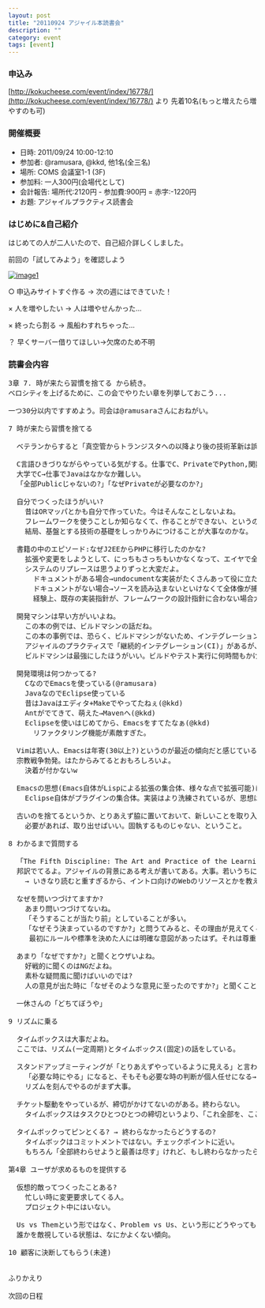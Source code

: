 ```yaml
---
layout: post
title: "20110924 アジャイル本読書会"
description: ""
category: event
tags: [event]
---
```


### 申込み

[http://kokucheese.com/event/index/16778/](http://kokucheese.com/event/index/16778/) より 先着10名(もっと増えたら増やすのも可)


### 開催概要
<ul>
  <li>日時:     2011/09/24 10:00-12:10</li>
  <li>参加者:   @ramusara, @kkd, 他1名(全三名)</li>
  <li>場所:     COMS 会議室1-1 (3F)</li>
  <li>参加料:   一人300円(会場代として)</li>
  <li>会計報告: 場所代:2120円 - 参加費:900円 = 赤字:-1220円</li>
  <li>お題:     アジャイルプラクティス読書会</li>
</ul>


### はじめに&自己紹介

はじめての人が二人いたので、自己紹介詳しくしました。

前回の「試してみよう」を確認しよう

[![image1](http://farm7.static.flickr.com/6206/6114358257_4fb938b42f_z.jpg)](http://www.flickr.com/photos/kakeda/6114358257/)

○ 申込みサイトすぐ作る → 次の週にはできていた！

× 人を増やしたい → 人は増やせんかった...

× 終ったら割る → 風船わすれちゃった...

？ 早くサーバー借りてほしい→欠席のため不明


### 読書会内容
<pre>
3章 7. 時が来たら習慣を捨てる から続き。
ベロシティを上げるために、この会でやりたい章を列挙しておこう...

一つ30分以内ですすめよう。司会は@ramusaraさんにおねがい。

7 時が来たら習慣を捨てる

  ベテランからすると「真空管からトランジスタへの以降より後の技術革新は誤差だ」といっていた。

  C言語ひきづりながらやっている気がする。仕事でC、PrivateでPython,関数型。
  大学でC→仕事でJavaはなかなか難しい。
  「全部Publicじゃないの?」「なぜPrivateが必要なのか?」

  自分でつくったほうがいい?
    昔はORマッパとかも自分で作っていた。今はそんなことしないよね。
    フレームワークを使うことしか知らなくて、作ることができない、というのはちょっと...と感じることはある。
    結局、基盤とする技術の基礎をしっかりみにつけることが大事なのかな。

  書籍の中のエピソード:なぜJ2EEからPHPに移行したのかな?
    拡張や変更をしようとして、にっちもさっちもいかなくなって、エイヤで全体リプレースする話はよくあるね。
    システムのリプレースは思うよりずっと大変だよ。
      ドキュメントがある場合→undocumentな実装がたくさんあって役に立たないとか
      ドキュメントがない場合→ソースを読み込まないといけなくて全体像が捕みにくいとか        
      経験上、既存の実装指針が、フレームワークの設計指針に合わない場合大変だなぁ(Railsとか洗練されているものほど)

  開発マシンは早い方がいいよね。
    この本の例では、ビルドマシンの話だね。     
    この本の事例では、恐らく、ビルドマシンがないため、インテグレーションする環境が整っておらず、開発マシンでできたといってるソースをリリース直前でインテグレーションしたら、不具合が大量に見つかった、という例だろう。
    アジャイルのプラクティスで「継続的インテグレーション(CI)」があるが、これは大事。
    ビルドマシンは最強にしたほうがいい。ビルドやテスト実行に何時間もかけるようだと、問題が累積しやすい。

  開発環境は何つかってる?
    CなのでEmacsを使っている(@ramusara)
    JavaなのでEclipse使っている    
    昔はJavaはエディタ+Makeでやってたねぇ(@kkd)
    Antがでてきて、萌えた→Mavenへ(@kkd)
    Eclipseを使いはじめてから、Emacsをすてたなぁ(@kkd)
      リファクタリング機能が素敵すぎた。

  Vimは若い人、Emacsは年寄(30以上?)というのが最近の傾向だと感じている(@kkd)
  宗教戦争勃発。はたからみてるとおもろしろいよ。
    決着が付かないw

  Emacsの思想(Emacs自体がLispによる拡張の集合体、様々な点で拡張可能)は、ある意味Eclipseにも受け継がれている
    Eclipse自体がプラグインの集合体。実装はより洗練されているが、思想は似ている。

  古いのを捨てるというか、とりあえず脇に置いておいて、新しいことを取り入れるという感じじゃないかなぁ(@kkd)
    必要があれば、取り出せばいい。固執するものじゃない、ということ。

8 わかるまで質問する

  「The Fifth Discipline: The Art and Practice of the Learning Organization」→「学習する組織」
  邦訳でてるよ。アジャイルの背景にある考えが書いてある。大事。若いうちに読んでおいてほしい。
    → いきなり読むと重すぎるから、イントロ向けのWebのリソースとかを教えます(@kkd)
       
  なぜを問いつづけてますか?
    あまり問いつづけてないね。
    「そうすることが当たり前」としていることが多い。
    「なぜそう決まっているのですか?」と問うてみると、その理由が見えてくるかもしれない。
     最初にルールや標準を決めた人には明確な意図があったはず。それは尊重すべき。ただそれが現在でも通用するかは分けて考える。

  あまり「なぜですか?」と聞くとウザいよね。
    好戦的に聞くのはNGだよね。    
    素朴な疑問風に聞けばいいのでは?
    人の意見が出た時に「なぜそのような意見に至ったのですか?」と聞くことをよくする。

  一休さんの「どちてぼうや」

9 リズムに乗る

  タイムボックスは大事だよね。
  ここでは、リズム(一定周期)とタイムボックス(固定)の話をしている。

  スタンドアップミーティングが「とりあえずやっているように見える」と言われる
    「必要な時にやる」になると、そもそも必要な時の判断が個人任せになる→手遅れ、人によってバラツキがあり効果が薄れる
    リズムを刻んでやるのがまず大事。

  チケット駆動をやっているが、締切がかけてないのがある。終わらない。
    タイムボックスはタスクひとつひとつの締切というより、「これ全部を、ここまでに終わらせる」というスタイル。

  タイムボックってピンとくる? → 終わらなかったらどうするの?
    タイムボックはコミットメントではない。チェックポイントに近い。
    もちろん「全部終わらせようと最善は尽す」けれど、もし終わらなかったらその結果を受け止めて、結果を踏まえて次のタイムボックスの計画を考える。

第4章 ユーザが求めるものを提供する

  仮想的敵ってつくったことある?
    忙しい時に変更要求してくる人。
    プロジェクト中にはいない。

  Us vs Themという形ではなく、Problem vs Us、という形にどうやってもっていくかが鍵。
  誰かを敵視している状態は、なにかよくない傾向。

10 顧客に決断してもらう(未達)


ふりかえり

次回の日程

</pre>
